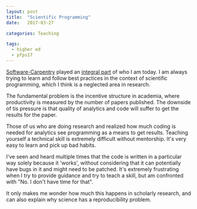 ```yaml
---
layout: post
title:  "Scientific Programming"
date:   2017-03-27

categories: Teaching

tags:
  - higher ed
  - pfps17
---
```


[Software-Carpentry][1] played an [integral part][2] of who I am today.
I am always trying to learn and follow best practices in the context of scientific programming,
which I think is a neglected area in research.

<!-- more -->

The fundamental problem is the incentive structure in academia,
where productivity is measured by the number of papers published.
The downside of tis pressure is that quality of analytics and code will suffer
to get the results for the paper.

Those of us who are doing research and realized how much coding is needed for analytics
see programming as a means to get results.
Teaching yourself a technical skill is extremely difficult without mentorship.
It's very easy to learn and pick up bad habits.

I've seen and heard multiple times that the code is written in a particular way solely because it 'works',
without considering that it can potentially have bugs in it and might need to be patched.
It's extremely frustrating when I try to provide guidance and try to teach a skill,
but am confronted with "No. I don't have time for that".

It only makes me wonder how much this happens in scholarly research,
and can also explain why science has a reproducibility problem.

[1]: https://software-carpentry.org/
[2]: https://software-carpentry.org/blog/2016/10/what_swc_means_to_me.html
